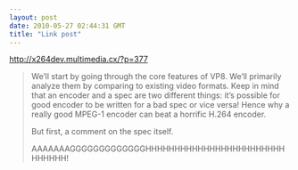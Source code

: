 ```yaml
---
layout: post
date: 2010-05-27 02:44:31 GMT
title: "Link post"
---
```

<http://x264dev.multimedia.cx/?p=377>

> We’ll start by going through the core features of VP8. We’ll primarily analyze them by comparing to existing video formats.  Keep in mind that an encoder and a spec are two different things: it’s possible for good encoder to be written for a bad spec or vice versa! Hence why a really good MPEG-1 encoder can beat a horrific H.264 encoder.
>
> But first, a comment on the spec itself.
>
> AAAAAAAGGGGGGGGGGGGGHHHHHHHHHHHHHHHHHHHHHHHHHHHHHH!
